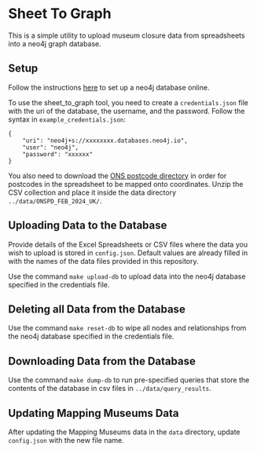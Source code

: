 # Sheet To Graph

This is a simple utility to upload museum closure data from spreadsheets into a neo4j graph database.

## Setup

Follow the instructions [here](https://neo4j.com/docs/aura/auradb/getting-started/create-database/) to set up a neo4j database online.

To use the sheet_to_graph tool, you need to create a `credentials.json` file with the uri of the database, the username, and the password. Follow the syntax in `example_credentials.json`:

```
{
    "uri": "neo4j+s://xxxxxxxx.databases.neo4j.io",
    "user": "neo4j",
    "password": "xxxxxx"
}
```

You also need to download the [ONS postcode directory](https://geoportal.statistics.gov.uk/datasets/e14b1475ecf74b58804cf667b6740706) in order for postcodes in the spreadsheet to be mapped onto coordinates. Unzip the CSV collection and place it inside the data directory `../data/ONSPD_FEB_2024_UK/`.

## Uploading Data to the Database

Provide details of the Excel Spreadsheets or CSV files where the data you wish to upload is stored in `config.json`. Default values are already filled in with the names of the data files provided in this repository.

Use the command `make upload-db` to upload data into the neo4j database specified in the credentials file.

## Deleting all Data from the Database

Use the command `make reset-db` to wipe all nodes and relationships from the neo4j database specified in the credentials file.

## Downloading Data from the Database

Use the command `make dump-db` to run pre-specified queries that store the contents of the database in csv files in `../data/query_results`.

## Updating Mapping Museums Data

After updating the Mapping Museums data in the `data` directory, update `config.json` with the new file name.